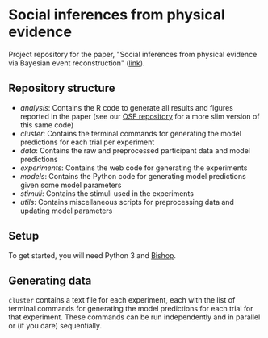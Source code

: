 # Social inferences from physical evidence

Project repository for the paper, "Social inferences from physical evidence via Bayesian event reconstruction" ([link](https://psycnet.apa.org/doi/10.1037/xge0001182)).

## Repository structure

- *analysis*: Contains the R code to generate all results and figures reported in the paper (see our [OSF repository](https://osf.io/q3ct5/) for a more slim version of this same code)
- *cluster*: Contains the terminal commands for generating the model predictions for each trial per experiment
- *data*: Contains the raw and preprocessed participant data and model predictions
- *experiments*: Contains the web code for generating the experiments
- *models*: Contains the Python code for generating model predictions given some model parameters
- *stimuli*: Contains the stimuli used in the experiments
- *utils*: Contains miscellaneous scripts for preprocessing data and updating model parameters

## Setup

To get started, you will need Python 3 and [Bishop](https://github.com/julianje/Bishop).

## Generating data

`cluster` contains a text file for each experiment, each with the list of terminal commands for generating the model predictions for each trial for that experiment. These commands can be run independently and in parallel or (if you dare) sequentially.
